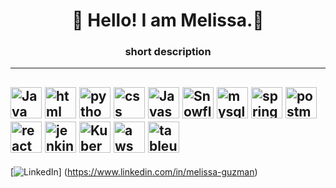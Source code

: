 # <h1 align="center"> 💛 Hello! I am Melissa.💛 </h1>
<h3 align ="center"> short description </h3>

------
<img src="https://upload.wikimedia.org/wikipedia/en/thumb/3/30/Java_programming_language_logo.svg/320px-Java_programming_language_logo.svg.png" alt="Java Logo" width="50" height="50"> <img src="https://www.w3.org/html/logo/img/mark-word-icon.png" alt="html" width="50" height="50"> <img src="https://www.python.org/static/community_logos/python-logo.png" alt="python logot" width="50" height="50"> <img src="https://upload.wikimedia.org/wikipedia/commons/thumb/d/d5/CSS3_logo_and_wordmark.svg/544px-CSS3_logo_and_wordmark.svg.png" alt="css logo" width="50" height="50"> <img src="https://upload.wikimedia.org/wikipedia/commons/thumb/6/6a/JavaScript-logo.png/900px-JavaScript-logo.png?20120221235433" alt="Javascript logo" width="50" height="50"> <img src="https://companieslogo.com/img/orig/SNOW-35164165.png?t=1634190631" alt="Snowflake logo" width="50" height="50"> <img src="https://github.com/MelissaaGuz/MelissaaGuz/assets/102260396/3dd1adf4-29a4-4784-ac12-b4abeade148a" alt="mysql logo" width="50" height="50"> <img src="https://img.icons8.com/?size=100&id=90519&format=png" alt="springboot logo" width="50" height="50">
<img src="https://logowik.com/content/uploads/images/postman-api-platform6643.logowik.com.webp" alt="postman logo" width="50" height="50"> <img src="https://cdn4.iconfinder.com/data/icons/logos-3/600/React.js_logo-1024.png" alt="react logo" width="50" height="50"> <img src="https://i.pinimg.com/originals/a5/ff/6d/a5ff6d9555aaab304b82dbbeb097d70e.png" alt="jenkins logo" width="50" height="50"> <img src="https://upload.wikimedia.org/wikipedia/commons/3/39/Kubernetes_logo_without_workmark.svg" alt="Kubernetes logo" width="50" height="50"> <img src="https://ih1.redbubble.net/image.3917587429.0371/st,small,507x507-pad,600x600,f8f8f8.jpg" alt="aws logo" width="50" height="50"> <img src="https://uploads-ssl.webflow.com/5c8824c3590eda44d6490dcf/6315d8b96f7b0e96cbe4f023_Tableau%2520logo%25402x.webp" alt="tableu logo" width="50" height="50">
---
[![LinkedIn](https://img.shields.io/badge/linkedin-0A66C2?style=for-the-badge&logo=linkedin&logoColor=white)] (https://www.linkedin.com/in/melissa-guzman)
